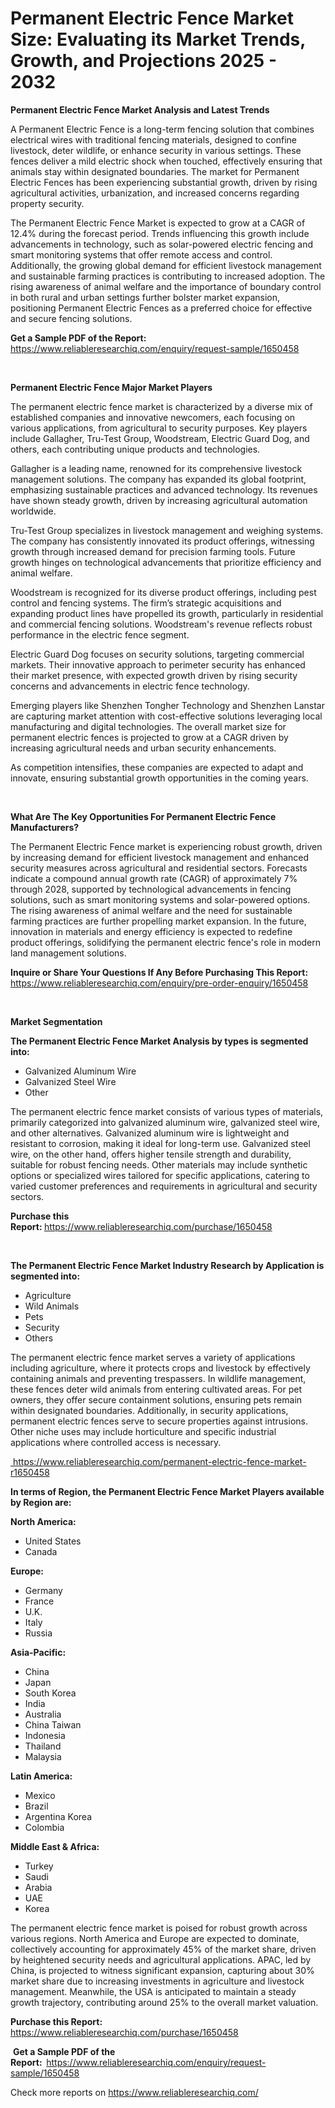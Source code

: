 <p><h1>Permanent Electric Fence Market Size: Evaluating its Market Trends, Growth, and Projections 2025 - 2032</h1></p><p><strong>Permanent Electric Fence Market Analysis and Latest Trends</strong></p>
<p><p>A Permanent Electric Fence is a long-term fencing solution that combines electrical wires with traditional fencing materials, designed to confine livestock, deter wildlife, or enhance security in various settings. These fences deliver a mild electric shock when touched, effectively ensuring that animals stay within designated boundaries. The market for Permanent Electric Fences has been experiencing substantial growth, driven by rising agricultural activities, urbanization, and increased concerns regarding property security.</p><p>The Permanent Electric Fence Market is expected to grow at a CAGR of 12.4% during the forecast period. Trends influencing this growth include advancements in technology, such as solar-powered electric fencing and smart monitoring systems that offer remote access and control. Additionally, the growing global demand for efficient livestock management and sustainable farming practices is contributing to increased adoption. The rising awareness of animal welfare and the importance of boundary control in both rural and urban settings further bolster market expansion, positioning Permanent Electric Fences as a preferred choice for effective and secure fencing solutions.</p></p>
<p><strong>Get a Sample PDF of the Report:&nbsp;</strong> <a href="https://www.reliableresearchiq.com/enquiry/request-sample/1650458?utm_campaign=2291&utm_medium=2&utm_source=Github&utm_content=ia&utm_term=31032025&utm_id=permanent-electric-fence">https://www.reliableresearchiq.com/enquiry/request-sample/1650458</a></p>
<p>&nbsp;</p>
<p><strong>Permanent Electric Fence Major Market Players</strong></p>
<p><p>The permanent electric fence market is characterized by a diverse mix of established companies and innovative newcomers, each focusing on various applications, from agricultural to security purposes. Key players include Gallagher, Tru-Test Group, Woodstream, Electric Guard Dog, and others, each contributing unique products and technologies.</p><p>Gallagher is a leading name, renowned for its comprehensive livestock management solutions. The company has expanded its global footprint, emphasizing sustainable practices and advanced technology. Its revenues have shown steady growth, driven by increasing agricultural automation worldwide.</p><p>Tru-Test Group specializes in livestock management and weighing systems. The company has consistently innovated its product offerings, witnessing growth through increased demand for precision farming tools. Future growth hinges on technological advancements that prioritize efficiency and animal welfare.</p><p>Woodstream is recognized for its diverse product offerings, including pest control and fencing systems. The firm’s strategic acquisitions and expanding product lines have propelled its growth, particularly in residential and commercial fencing solutions. Woodstream's revenue reflects robust performance in the electric fence segment.</p><p>Electric Guard Dog focuses on security solutions, targeting commercial markets. Their innovative approach to perimeter security has enhanced their market presence, with expected growth driven by rising security concerns and advancements in electric fence technology.</p><p>Emerging players like Shenzhen Tongher Technology and Shenzhen Lanstar are capturing market attention with cost-effective solutions leveraging local manufacturing and digital technologies. The overall market size for permanent electric fences is projected to grow at a CAGR driven by increasing agricultural needs and urban security enhancements. </p><p>As competition intensifies, these companies are expected to adapt and innovate, ensuring substantial growth opportunities in the coming years.</p></p>
<p>&nbsp;</p>
<p><strong>What Are The Key Opportunities For Permanent Electric Fence Manufacturers?</strong></p>
<p><p>The Permanent Electric Fence market is experiencing robust growth, driven by increasing demand for efficient livestock management and enhanced security measures across agricultural and residential sectors. Forecasts indicate a compound annual growth rate (CAGR) of approximately 7% through 2028, supported by technological advancements in fencing solutions, such as smart monitoring systems and solar-powered options. The rising awareness of animal welfare and the need for sustainable farming practices are further propelling market expansion. In the future, innovation in materials and energy efficiency is expected to redefine product offerings, solidifying the permanent electric fence's role in modern land management solutions.</p></p>
<p><strong>Inquire or Share Your Questions If Any Before Purchasing This Report:</strong> <a href="https://www.reliableresearchiq.com/enquiry/pre-order-enquiry/1650458?utm_campaign=2291&utm_medium=2&utm_source=Github&utm_content=ia&utm_term=31032025&utm_id=permanent-electric-fence">https://www.reliableresearchiq.com/enquiry/pre-order-enquiry/1650458</a></p>
<p>&nbsp;</p>
<p><strong>Market Segmentation</strong></p>
<p><strong>The Permanent Electric Fence Market Analysis by types is segmented into:</strong></p>
<p><ul><li>Galvanized Aluminum Wire</li><li>Galvanized Steel Wire</li><li>Other</li></ul></p>
<p><p>The permanent electric fence market consists of various types of materials, primarily categorized into galvanized aluminum wire, galvanized steel wire, and other alternatives. Galvanized aluminum wire is lightweight and resistant to corrosion, making it ideal for long-term use. Galvanized steel wire, on the other hand, offers higher tensile strength and durability, suitable for robust fencing needs. Other materials may include synthetic options or specialized wires tailored for specific applications, catering to varied customer preferences and requirements in agricultural and security sectors.</p></p>
<p><strong>Purchase this Report:&nbsp;</strong><a href="https://www.reliableresearchiq.com/purchase/1650458?utm_campaign=2291&utm_medium=2&utm_source=Github&utm_content=ia&utm_term=31032025&utm_id=permanent-electric-fence">https://www.reliableresearchiq.com/purchase/1650458</a></p>
<p>&nbsp;</p>
<p><strong>The Permanent Electric Fence Market Industry Research by Application is segmented into:</strong></p>
<p><ul><li>Agriculture</li><li>Wild Animals</li><li>Pets</li><li>Security</li><li>Others</li></ul></p>
<p><p>The permanent electric fence market serves a variety of applications including agriculture, where it protects crops and livestock by effectively containing animals and preventing trespassers. In wildlife management, these fences deter wild animals from entering cultivated areas. For pet owners, they offer secure containment solutions, ensuring pets remain within designated boundaries. Additionally, in security applications, permanent electric fences serve to secure properties against intrusions. Other niche uses may include horticulture and specific industrial applications where controlled access is necessary.</p></p>
<p><a href="https://www.reliableresearchiq.com/permanent-electric-fence-market-r1650458?utm_campaign=2291&utm_medium=2&utm_source=Github&utm_content=ia&utm_term=31032025&utm_id=permanent-electric-fence">&nbsp;https://www.reliableresearchiq.com/permanent-electric-fence-market-r1650458</a></p>
<p><strong>In terms of Region, the Permanent Electric Fence Market Players available by Region are:</strong></p>
<p>
    <p> <strong> North America: </strong>
        <ul>
            <li>United States</li>
            <li>Canada</li>
        </ul>
        </p> 
    <p> <strong> Europe: </strong>
        <ul>
            <li>Germany</li>
            <li>France</li>
            <li>U.K.</li>
            <li>Italy</li>
            <li>Russia</li>
        </ul>
        </p> 
    <p> <strong> Asia-Pacific: </strong>
        <ul>
            <li>China</li>
            <li>Japan</li>
            <li>South Korea</li>
            <li>India</li>
            <li>Australia</li>
            <li>China Taiwan</li>
            <li>Indonesia</li>
            <li>Thailand</li>
            <li>Malaysia</li>
        </ul>
        </p> 
    <p> <strong> Latin America: </strong>
        <ul>
            <li>Mexico</li>
            <li>Brazil</li>
            <li>Argentina Korea</li>
            <li>Colombia</li>
        </ul>
        </p> 
    <p> <strong> Middle East & Africa: </strong>
        <ul>
            <li>Turkey</li>
            <li>Saudi</li>
            <li>Arabia</li>
            <li>UAE</li>
            <li>Korea</li>
        </ul>
    </p>
    </p>
<p><p>The permanent electric fence market is poised for robust growth across various regions. North America and Europe are expected to dominate, collectively accounting for approximately 45% of the market share, driven by heightened security needs and agricultural applications. APAC, led by China, is projected to witness significant expansion, capturing about 30% market share due to increasing investments in agriculture and livestock management. Meanwhile, the USA is anticipated to maintain a steady growth trajectory, contributing around 25% to the overall market valuation.</p></p>
<p><strong>Purchase this Report: </strong><a href="https://www.reliableresearchiq.com/purchase/1650458?utm_campaign=2291&utm_medium=2&utm_source=Github&utm_content=ia&utm_term=31032025&utm_id=permanent-electric-fence">https://www.reliableresearchiq.com/purchase/1650458</a></p>
<p>&nbsp;<strong>Get a Sample PDF of the Report:&nbsp;&nbsp;</strong><a href="https://www.reliableresearchiq.com/enquiry/request-sample/1650458?utm_campaign=2291&utm_medium=2&utm_source=Github&utm_content=ia&utm_term=31032025&utm_id=permanent-electric-fence">https://www.reliableresearchiq.com/enquiry/request-sample/1650458</a></p>
<p><strong></strong></p>
<p>Check more reports on <a href="https://www.reliableresearchiq.com/?utm_campaign=2291&utm_medium=2&utm_source=Github&utm_content=ia&utm_term=31032025&utm_id=permanent-electric-fence">https://www.reliableresearchiq.com/</a></p>